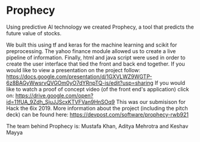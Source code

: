 # Prophecy

Using predictive AI technology we created Prophecy, a tool that predicts the future value of stocks.

We built this using tf and keras for the machine learning and scikit for preprocessing. The yahoo finance module allowed us to create a live pipeline of information. Finally, html and java script were used in order to create the user interface that tied the front and back end together.
If you would like to view a presentation on the project follow: https://docs.google.com/presentation/d/1GXVLWZ9WGTP-6z8BAGyWwsrvQVGOm0yO7dYRnpTQ-is/edit?usp=sharing
If you would like to watch a proof of concept video (of the front end's application) click on: https://drive.google.com/open?id=11fUA_9Zdh_SjuJJScxKTVFVan9HnSOq9
This was our submisison for Hack the 6ix 2019. More information about the project (including the pitch deck) can be found here: https://devpost.com/software/prophecy-rwb921

The team behind Prophecy is: Mustafa Khan, Aditya Mehrotra and Keshav Mayya
